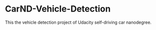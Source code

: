 # CarND-Vehicle-Detection
This the vehicle detection project of Udacity self-driving car nanodegree.
